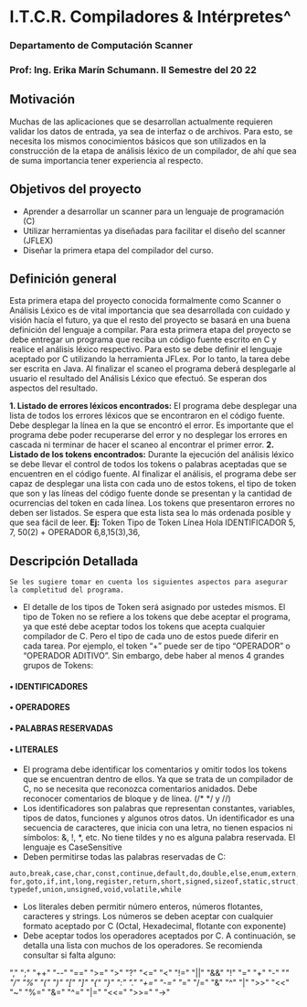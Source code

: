 # I.T.C.R. Compiladores & Intérpretes^

### Departamento de Computación Scanner

### Prof: Ing. Erika Marín Schumann. II Semestre del 20 22

## Motivación

Muchas de las aplicaciones que se desarrollan actualmente requieren validar los datos de entrada, ya sea de interfaz o
de archivos. Para esto, se necesita los mismos conocimientos básicos que son utilizados en la construcción de la etapa de
análisis léxico de un compilador, de ahí que sea de suma importancia tener experiencia al respecto.

## Objetivos del proyecto

- Aprender a desarrollar un scanner para un lenguaje de programación (C)
- Utilizar herramientas ya diseñadas para facilitar el diseño del scanner (JFLEX)
- Diseñar la primera etapa del compilador del curso.

## Definición general

Esta primera etapa del proyecto conocida formalmente como Scanner o Análisis Léxico es de vital importancia que sea
desarrollada con cuidado y visión hacía el futuro, ya que el resto del proyecto se basará en una buena definición del lenguaje
a compilar.
Para esta primera etapa del proyecto se debe entregar un programa que reciba un código fuente escrito en C y realice
el análisis léxico respectivo. Para esto se debe definir el lenguaje aceptado por C utilizando la herramienta JFLex. Por lo
tanto, la tarea debe ser escrita en Java.
Al finalizar el scaneo el programa deberá desplegarle al usuario el resultado del Análisis Léxico que efectuó. Se esperan
dos aspectos del resultado.

**1. Listado de errores léxicos encontrados:** El programa debe desplegar una lista de todos los errores léxicos que se
    encontraron en el código fuente. Debe desplegar la línea en la que se encontró el error. Es importante que el
    programa debe poder recuperarse del error y no desplegar los errores en cascada ni terminar de hacer el scaneo al
    encontrar el primer error.
**2. Listado de los tokens encontrados:** Durante la ejecución del análisis léxico se debe llevar el control de todos los
    tokens o palabras aceptadas que se encuentren en el código fuente. Al finalizar el análisis, el programa debe ser
    capaz de desplegar una lista con cada uno de estos tokens, el tipo de token que son y las líneas del código fuente
    donde se presentan y la cantidad de ocurrencias del token en cada línea. Los tokens que presentaron errores no
    deben ser listados. Se espera que esta lista sea lo más ordenada posible y que sea fácil de leer.
**Ej:**
    Token Tipo de Token Línea
    Hola IDENTIFICADOR 5, 7, 50(2)
    + OPERADOR 6,8,15(3),36,

## Descripción Detallada

```
Se les sugiere tomar en cuenta los siguientes aspectos para asegurar la completitud del programa.
```
- El detalle de los tipos de Token será asignado por ustedes mismos. El tipo de Token no se refiere a los tokens que
    debe aceptar el programa, ya que esté debe aceptar todos los tokens que acepta cualquier compilador de C. Pero
    el tipo de cada uno de estos puede diferir en cada tarea. Por ejemplo, el token “+” puede ser de tipo “OPERADOR”
    o “OPERADOR ADITIVO”. Sin embargo, debe haber al menos 4 grandes grupos de Tokens:

#### • IDENTIFICADORES

#### • OPERADORES

#### • PALABRAS RESERVADAS

#### • LITERALES


- El programa debe identificar los comentarios y omitir todos los tokens que se encuentran dentro de ellos. Ya que se
    trata de un compilador de C, no se necesita que reconozca comentarios anidados. Debe reconocer comentarios de
    bloque y de línea. (/* */ y //)
- Los identificadores son palabras que representan constantes, variables, tipos de datos, funciones y algunos otros
    datos. Un identificador es una secuencia de caracteres, que inicia con una letra, no tienen espacios ni símbolos: &,
    !, *, etc. No tiene tildes y no es alguna palabra reservada. El lenguaje es CaseSensitive
- Deben permitirse todas las palabras reservadas de C:

```
auto,break,case,char,const,continue,default,do,double,else,enum,extern,float,
for,goto,if,int,long,register,return,short,signed,sizeof,static,struct,switch,
typedef,union,unsigned,void,volatile,while
```
- Los literales deben permitir número enteros, números flotantes, caracteres y strings. Los números se deben aceptar
    con cualquier formato aceptado por C (Octal, Hexadecimal, flotante con exponente)
- Debe aceptar todos los operadores aceptados por C. A continuación, se detalla una lista con muchos de los
    operadores. Se recomienda consultar si falta alguno:

"," ";" "++" "--" "==" ">=" ">" "?" "<=" "<" "!=" "||" "&&" "!"
"=" "+" "-" "*" "/" "%" "(" ")" "[" "]" "{" "}" ":" "."
"+=" "-=" "*=" "/=" "&" "^" "|" ">>" "<<" "~" "%=" "&=" "^=" "|="
"<<=" ">>=" "->"

